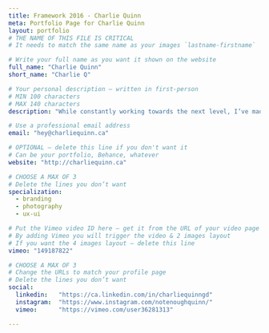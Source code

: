 ```yaml
---
title: Framework 2016 - Charlie Quinn
meta: Portfolio Page for Charlie Quinn
layout: portfolio
# THE NAME OF THIS FILE IS CRITICAL
# It needs to match the same name as your images `lastname-firstname`

# Write your full name as you want it shown on the website
full_name: "Charlie Quinn"
short_name: "Charlie Q"

# Your personal description — written in first-person
# MIN 100 characters
# MAX 140 characters
description: "While constantly working towards the next level, I’ve made a habit of going back to upgrade my skills and search for hidden treasures."

# Use a professional email address
email: "hey@charliequinn.ca"

# OPTIONAL — delete this line if you don't want it
# Can be your portfolio, Behance, whatever
website: "http://charliequinn.ca"

# CHOOSE A MAX OF 3
# Delete the lines you don’t want
specialization:
  - branding
  - photography
  - ux-ui

# Put the Vimeo video ID here — get it from the URL of your video page
# By adding Vimeo you will trigger the video & 2 images layout
# If you want the 4 images layout — delete this line
vimeo: "149187822"

# CHOOSE A MAX OF 3
# Change the URLs to match your profile page
# Delete the lines you don’t want
social:
  linkedin:   "https://ca.linkedin.com/in/charliequinngd"
  instagram:  "https://www.instagram.com/notenoughquinn/"
  vimeo:      "https://vimeo.com/user36281313"

---
```

